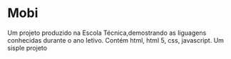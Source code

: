 # Mobi
Um projeto produzido na Escola Técnica,demostrando as liguagens conhecidas durante o ano letivo.
Contém html, html 5, css, javascript.
Um sisple projeto
